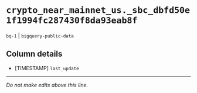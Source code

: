 # `crypto_near_mainnet_us._sbc_dbfd50e1f1994fc287430f8da93eab8f`
`bq-1` | `bigquery-public-data`

## Column details
* [TIMESTAMP] `last_update`

-------------------------------------------------------------------------------
*Do not make edits above this line.*
